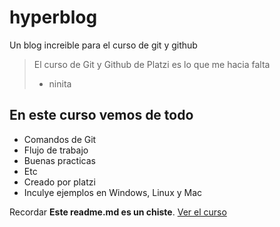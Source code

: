 # hyperblog

Un blog increible para el curso de git y github

> El curso de Git y Github de Platzi es lo que me hacia falta
>
> - ninita

## En este curso vemos de todo

- Comandos de Git
- Flujo de trabajo
- Buenas practicas
- Etc
- Creado por platzi
- Inculye ejemplos en Windows, Linux y Mac

Recordar **Este readme.md es un chiste**. [Ver el curso](https://github.com/freddier/hyperblog)
